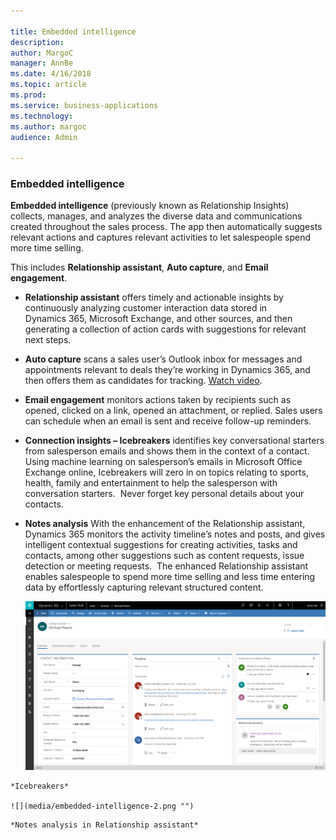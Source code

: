 ```yaml
---

title: Embedded intelligence
description: 
author: MargoC
manager: AnnBe
ms.date: 4/16/2018
ms.topic: article
ms.prod: 
ms.service: business-applications
ms.technology: 
ms.author: margoc
audience: Admin

---
```

### Embedded intelligence



**Embedded intelligence** (previously known as Relationship Insights) collects,
manages, and analyzes the diverse data and communications created throughout the
sales process. The app then automatically suggests relevant actions and captures
relevant activities to let salespeople spend more time selling.

This includes **Relationship assistant**, **Auto capture**, and **Email
engagement**.

-   **Relationship assistant** offers timely and actionable insights by
    continuously analyzing customer interaction data stored in Dynamics 365,
    Microsoft Exchange, and other sources, and then generating a collection of
    action cards with suggestions for relevant next steps.

-   **Auto capture** scans a sales user’s Outlook inbox for messages and
    appointments relevant to deals they’re working in Dynamics 365, and then
    offers them as candidates for tracking. [Watch
    video](https://youtu.be/cCUCo6ewrZc).

-   **Email engagement** monitors actions taken by recipients such as opened,
    clicked on a link, opened an attachment, or replied. Sales users can
    schedule when an email is sent and receive follow-up reminders.

-   **Connection insights – Icebreakers** identifies key conversational starters
    from salesperson emails and shows them in the context of a contact. Using
    machine learning on salesperson’s emails in Microsoft Office Exchange
    online, Icebreakers will zero in on topics relating to sports, health,
    family and entertainment to help the salesperson with conversation starters.
     Never forget key personal details about your contacts.

-   **Notes analysis** With the enhancement of the Relationship assistant,
    Dynamics 365 monitors the activity timeline’s notes and posts, and gives
    intelligent contextual suggestions for creating activities, tasks and
    contacts, among other suggestions such as content requests, issue detection
    or meeting requests.  The enhanced Relationship assistant enables
    salespeople to spend more time selling and less time entering data by
    effortlessly capturing relevant structured content.

    ![](media/embedded-intelligence-1.png "")
<!-- Sales_Icebreakers.png -->


    *Icebreakers*

    ![](media/embedded-intelligence-2.png "")
<!-- Sales_Notes Analysis in Relationship Assistant.png -->


    *Notes analysis in Relationship assistant*


